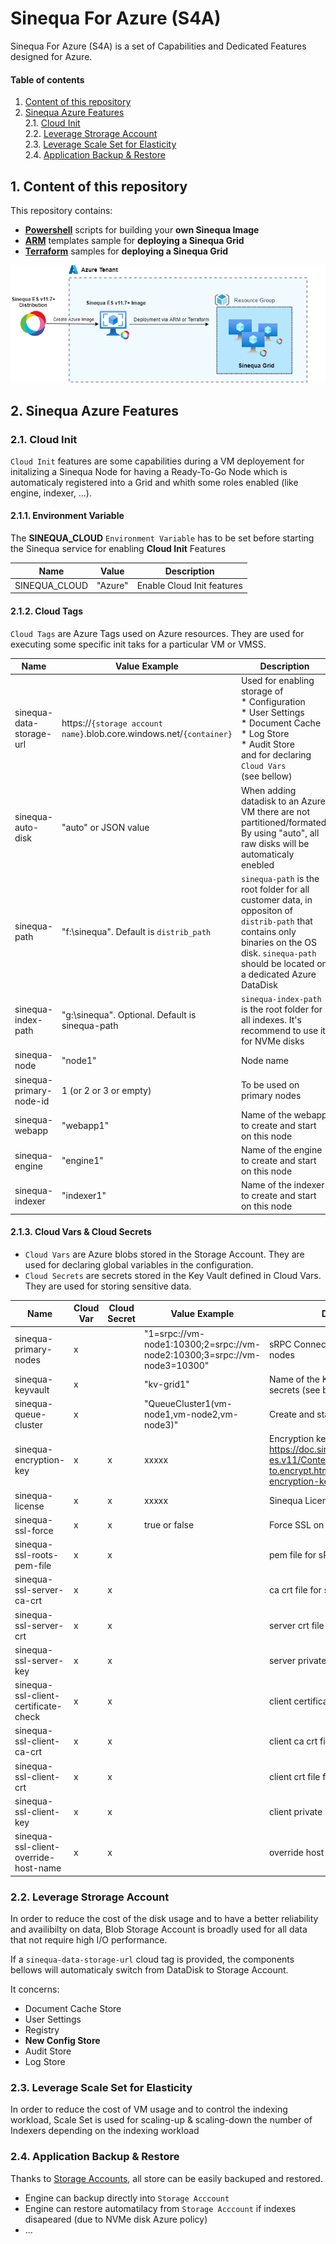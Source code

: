 # Sinequa For Azure (S4A)

Sinequa For Azure (S4A) is a set of Capabilities and Dedicated Features designed for Azure.

#### Table of contents
1. [Content of this repository](#content)<br>
2. [Sinequa Azure Features](#features)<br>
2.1. [Cloud Init](#cloudinit)<br>
2.2. [Leverage Strorage Account](#storageaccount)<br>
2.3. [Leverage Scale Set for Elasticity](#scaleset)<br>
2.4. [Application Backup & Restore](#backup)<br>
  
## 1. Content of this repository <a name="content">

This repository contains:
* **[Powershell](./S4A_Image)** scripts for building your **own Sinequa Image**
* **[ARM](./ARM)** templates sample for **deploying a Sinequa Grid**
* **[Terraform](./Terraform)** samples for **deploying a Sinequa Grid**

![Sinequa For Azure](images/S4A.png)


## 2. Sinequa Azure Features <a name="features">

### 2.1. Cloud Init <a name="cloudinit">

`Cloud Init` features are some capabilities during a VM deployement for initalizing a Sinequa Node for having a Ready-To-Go Node which is automaticaly registered into a Grid and whith some roles enabled (like engine, indexer, ...).


#### 2.1.1. Environment Variable <a name="envvars">

The **SINEQUA_CLOUD** `Environment Variable` has to be set before starting the Sinequa service for enabling **Cloud Init** Features

| Name                     | Value                                | Description                          |
| ------------------------ | ------------------------------------ | ------------------------------------ |
|	SINEQUA_CLOUD            | "Azure"                              | Enable Cloud Init features           |


#### 2.1.2. Cloud Tags <a name="cloudtags">

`Cloud Tags` are Azure Tags used on Azure resources. They are used for executing some specific init taks for a particular VM or VMSS. 

| Name                     | Value Example                        | Description                          |
| ------------------------ | ------------------------------------ | ------------------------------------ |
|	sinequa-data-storage-url | https://`{storage account name}`.blob.core.windows.net/`{container}` | Used for enabling storage of<br>* Configuration<br>* User Settings<br>* Document Cache<br>* Log Store<br>* Audit Store<br>and for declaring `Cloud Vars` <br>(see bellow)|
| sinequa-auto-disk         | "auto" or JSON value                | When adding datadisk to an Azure VM there are not partitioned/formated. By using "auto", all raw disks will be automaticaly enebled |
|	sinequa-path		          | "f:\sinequa".  Default is `distrib_path` | `sinequa-path` is the root folder for all customer data, in oppositon of `distrib-path` that contains only binaries on the OS disk. `sinequa-path` should be located on a dedicated Azure DataDisk |
|	sinequa-index-path	      | "g:\sinequa". Optional. Default is sinequa-path | `sinequa-index-path` is the root folder for all indexes. It's recommend to use it for NVMe disks | 
|	sinequa-node              | "node1"                             | Node name |
| sinequa-primary-node-id   | 1 (or 2 or 3 or empty)              | To be used on primary nodes |
|	sinequa-webapp 		        | "webapp1"                           | Name of the webapp to create and start on this node |
|	sinequa-engine		        | "engine1"                           | Name of the engine to create and start on this node |
|	sinequa-indexer		        | "indexer1"                          | Name of the indexer to create and start on this node |


#### 2.1.3. Cloud Vars & Cloud Secrets <a name="cloudvars">

* `Cloud Vars` are Azure blobs stored in the Storage Account. They are used for declaring global variables in the configuration.
* `Cloud Secrets` are secrets stored in the Key Vault defined in Cloud Vars. They are used for storing sensitive data.

| Name                                    | Cloud Var | Cloud Secret | Value Example                        | Description                          |
| --------------------------------------- | --------- | ------------ | ------------------------------------ | ------------------------------------ |
|	sinequa-primary-nodes                   | x         |              | "1=srpc://vm-node1:10300;2=srpc://vm-node2:10300;3=srpc://vm-node3=10300" | sRPC Connection string of primary nodes |
| sinequa-keyvault 	                      | x         |              | "kv-grid1"                           | Name of the Key Vault containing secrets (see bellow) |
| sinequa-queue-cluster 	                | x         |              | "QueueCluster1(vm-node1,vm-node2,vm-node3)" | Create and start a QueueCluster |
| sinequa-encryption-key                  | x         | x            | xxxxx                                | Encryption key (see https://doc.sinequa.com/en.sinequa-es.v11/Content/en.sinequa-es.how-to.encrypt.html#generating-encryption-key) |
|	sinequa-license		                      | x         | x            | xxxxx                                | Sinequa License |
|	sinequa-ssl-force                       | x         | x            | true or false                        | Force SSL on sRPC |
|	sinequa-ssl-roots-pem-file              | x         | x            |                                      | pem file for sRPC |
|	sinequa-ssl-server-ca-crt               | x         | x            |                                      | ca crt file for sRPC |
|	sinequa-ssl-server-crt                  | x         | x            |                                      | server crt file for sRPC |
|	sinequa-ssl-server-key                  | x         | x            |                                      | server private key for sRPC |
|	sinequa-ssl-client-certificate-check    | x         | x            |                                      | client certificate check for sRPC |
|	sinequa-ssl-client-ca-crt               | x         | x            |                                      | client ca crt file for sRPC |
|	sinequa-ssl-client-crt                  | x         | x            |                                      | client crt file for sRPC |
|	sinequa-ssl-client-key                  | x         | x            |                                      | client private key for sRPC |
|	sinequa-ssl-client-override-host-name   | x         | x            |                                      | override host name for sRPC |

### 2.2. Leverage Strorage Account <a name="storageaccount">

In order to reduce the cost of the disk usage and to have a better reliability and availibilty on data, Blob Storage Account is broadly used for all data that not require high I/O performance.

If a `sinequa-data-storage-url` cloud tag is provided, the components bellows will automaticaly switch from DataDisk to Storage Account.

It concerns:
* Document Cache Store
* User Settings
* Registry
* **New Config Store**
* Audit Store
* Log Store

<TODO>

### 2.3. Leverage Scale Set for Elasticity <a name="scaleset">

In order to reduce the cost of VM usage and to control the indexing workload, Scale Set is used for scaling-up & scaling-down the number of Indexers depending on the indexing workload

<TODO>

### 2.4. Application Backup & Restore <a name="backup">

Thanks to [Storage Accounts](#storageaccount), all store can be easily backuped and restored. 

* Engine can backup directly into `Storage Acccount`
* Engine can restore automatilacy from `Storage Acccount` if indexes disapeared (due to NVMe disk Azure policy)
* ...
<TODO>
